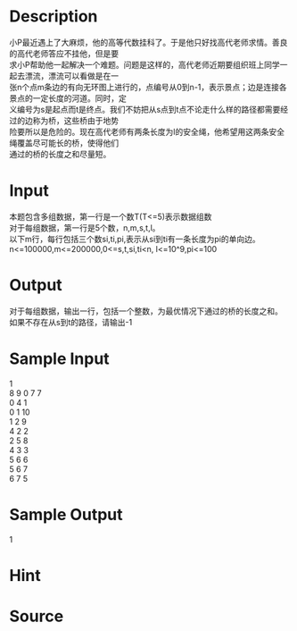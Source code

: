 
# Description

<div class="content"><div>小P最近遇上了大麻烦，他的高等代数挂科了。于是他只好找高代老师求情。善良的高代老师答应不挂他，但是要</div>
<div>求小P帮助他一起解决一个难题。问题是这样的，高代老师近期要组织班上同学一起去漂流，漂流可以看做是在一</div>
<div>张n个点m条边的有向无环图上进行的，点编号从0到n-1，表示景点；边是连接各景点的一定长度的河道。同时，定</div>
<div>义编号为s是起点而t是终点。我们不妨把从s点到t点不论走什么样的路径都需要经过的边称为桥，这些桥由于地势</div>
<div>险要所以是危险的。现在高代老师有两条长度为l的安全绳，他希望用这两条安全绳覆盖尽可能长的桥，使得他们</div>
<div>通过的桥的长度之和尽量短。</div></div>

# Input

<div class="content"><div>本题包含多组数据，第一行是一个数T(T&lt;=5)表示数据组数</div>
<div>对于每组数据，第一行是5个数，n,m,s,t,l。</div>
<div>以下m行，每行包括三个数si,ti,pi,表示从si到ti有一条长度为pi的单向边。</div>
<div>n&lt;=100000,m&lt;=200000,0&lt;=s,t,si,ti&lt;n, l&lt;=10^9,pi&lt;=100</div></div>

# Output

<div class="content"><div>
<div>对于每组数据，输出一行，包括一个整数，为最优情况下通过的桥的长度之和。</div>
<div>如果不存在从s到t的路径，请输出-1</div>
</div>
<div></div></div>

# Sample Input

<div class="content"><span class="sampledata">1<br/>
8 9 0 7 7<br/>
0 4 1<br/>
0 1 10<br/>
1 2 9<br/>
4 2 2<br/>
2 5 8<br/>
4 3 3<br/>
5 6 6<br/>
5 6 7<br/>
6 7 5<br/>
</span></div>

# Sample Output

<div class="content"><span class="sampledata">1</span></div>

# Hint

<div class="content"><p></p></div>

# Source

<div class="content"><p><a href="problemset.php?search="></a></p></div>

